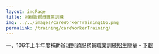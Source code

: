 ```yaml
---
layout: imgPage
title: 照顧服務員職業訓練
img: ../../images/careWorkerTraining106.png
permalink: /training/careWorkerTraining/
---
```


一、106年上半年度補助辦理照顧服務員職業訓練招生簡章 - [下載](/static_files/doc/105年度補助辦理照顧服務員職業訓練招生簡章.pdf)
